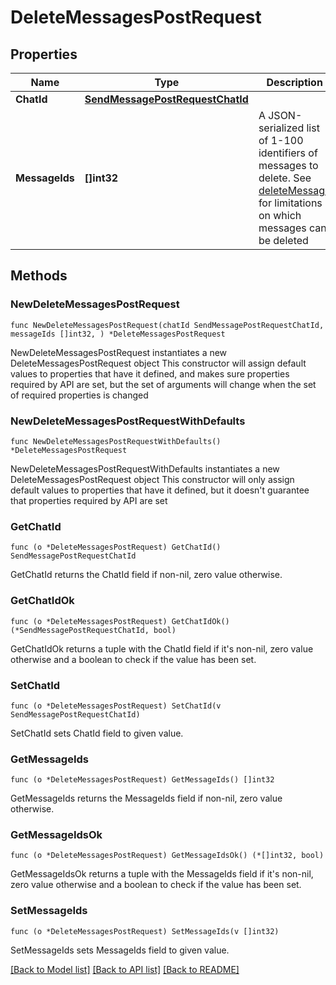 # DeleteMessagesPostRequest

## Properties

Name | Type | Description | Notes
------------ | ------------- | ------------- | -------------
**ChatId** | [**SendMessagePostRequestChatId**](SendMessagePostRequestChatId.md) |  | 
**MessageIds** | **[]int32** | A JSON-serialized list of 1-100 identifiers of messages to delete. See [deleteMessage](https://core.telegram.org/bots/api/#deletemessage) for limitations on which messages can be deleted | 

## Methods

### NewDeleteMessagesPostRequest

`func NewDeleteMessagesPostRequest(chatId SendMessagePostRequestChatId, messageIds []int32, ) *DeleteMessagesPostRequest`

NewDeleteMessagesPostRequest instantiates a new DeleteMessagesPostRequest object
This constructor will assign default values to properties that have it defined,
and makes sure properties required by API are set, but the set of arguments
will change when the set of required properties is changed

### NewDeleteMessagesPostRequestWithDefaults

`func NewDeleteMessagesPostRequestWithDefaults() *DeleteMessagesPostRequest`

NewDeleteMessagesPostRequestWithDefaults instantiates a new DeleteMessagesPostRequest object
This constructor will only assign default values to properties that have it defined,
but it doesn't guarantee that properties required by API are set

### GetChatId

`func (o *DeleteMessagesPostRequest) GetChatId() SendMessagePostRequestChatId`

GetChatId returns the ChatId field if non-nil, zero value otherwise.

### GetChatIdOk

`func (o *DeleteMessagesPostRequest) GetChatIdOk() (*SendMessagePostRequestChatId, bool)`

GetChatIdOk returns a tuple with the ChatId field if it's non-nil, zero value otherwise
and a boolean to check if the value has been set.

### SetChatId

`func (o *DeleteMessagesPostRequest) SetChatId(v SendMessagePostRequestChatId)`

SetChatId sets ChatId field to given value.


### GetMessageIds

`func (o *DeleteMessagesPostRequest) GetMessageIds() []int32`

GetMessageIds returns the MessageIds field if non-nil, zero value otherwise.

### GetMessageIdsOk

`func (o *DeleteMessagesPostRequest) GetMessageIdsOk() (*[]int32, bool)`

GetMessageIdsOk returns a tuple with the MessageIds field if it's non-nil, zero value otherwise
and a boolean to check if the value has been set.

### SetMessageIds

`func (o *DeleteMessagesPostRequest) SetMessageIds(v []int32)`

SetMessageIds sets MessageIds field to given value.



[[Back to Model list]](../README.md#documentation-for-models) [[Back to API list]](../README.md#documentation-for-api-endpoints) [[Back to README]](../README.md)


